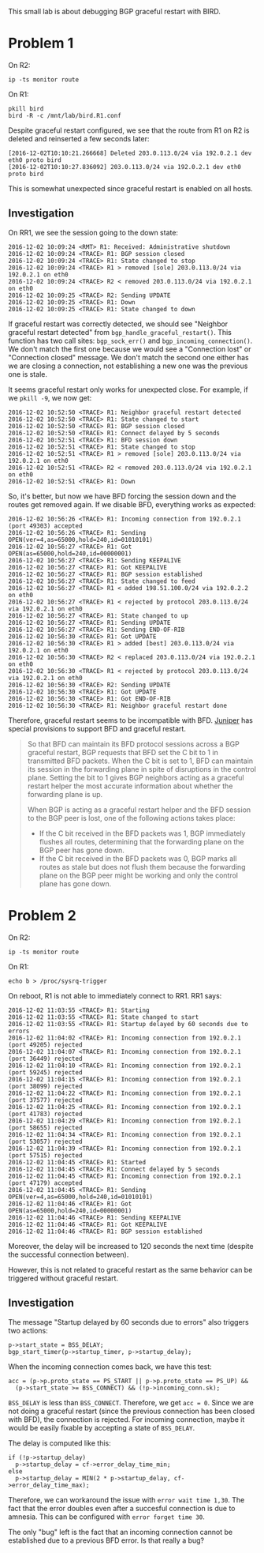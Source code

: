 This small lab is about debugging BGP graceful restart with BIRD.

# Problem 1

On R2:

    ip -ts monitor route

On R1:

    pkill bird
    bird -R -c /mnt/lab/bird.R1.conf

Despite graceful restart configured, we see that the route from R1 on
R2 is deleted and reinserted a few seconds later:

    [2016-12-02T10:10:21.266668] Deleted 203.0.113.0/24 via 192.0.2.1 dev eth0 proto bird
    [2016-12-02T10:10:27.836092] 203.0.113.0/24 via 192.0.2.1 dev eth0 proto bird

This is somewhat unexpected since graceful restart is enabled on all hosts.

## Investigation

On RR1, we see the session going to the down state:

    2016-12-02 10:09:24 <RMT> R1: Received: Administrative shutdown
    2016-12-02 10:09:24 <TRACE> R1: BGP session closed
    2016-12-02 10:09:24 <TRACE> R1: State changed to stop
    2016-12-02 10:09:24 <TRACE> R1 > removed [sole] 203.0.113.0/24 via 192.0.2.1 on eth0
    2016-12-02 10:09:24 <TRACE> R2 < removed 203.0.113.0/24 via 192.0.2.1 on eth0
    2016-12-02 10:09:25 <TRACE> R2: Sending UPDATE
    2016-12-02 10:09:25 <TRACE> R1: Down
    2016-12-02 10:09:25 <TRACE> R1: State changed to down

If graceful restart was correctly detected, we should see "Neighbor
graceful restart detected" from `bgp_handle_graceful_restart()`. This
function has two call sites: `bgp_sock_err()` and
`bgp_incoming_connection()`. We don't match the first one because we
would see a "Connection lost" or "Connection closed" message. We don't
match the second one either has we are closing a connection, not
establishing a new one was the previous one is stale.

It seems graceful restart only works for unexpected close. For
example, if we `pkill -9`, we now get:

    2016-12-02 10:52:50 <TRACE> R1: Neighbor graceful restart detected
    2016-12-02 10:52:50 <TRACE> R1: State changed to start
    2016-12-02 10:52:50 <TRACE> R1: BGP session closed
    2016-12-02 10:52:50 <TRACE> R1: Connect delayed by 5 seconds
    2016-12-02 10:52:51 <TRACE> R1: BFD session down
    2016-12-02 10:52:51 <TRACE> R1: State changed to stop
    2016-12-02 10:52:51 <TRACE> R1 > removed [sole] 203.0.113.0/24 via 192.0.2.1 on eth0
    2016-12-02 10:52:51 <TRACE> R2 < removed 203.0.113.0/24 via 192.0.2.1 on eth0
    2016-12-02 10:52:51 <TRACE> R1: Down
    
So, it's better, but now we have BFD forcing the session down and the
routes get removed again. If we disable BFD, everything works as
expected:

    2016-12-02 10:56:26 <TRACE> R1: Incoming connection from 192.0.2.1 (port 49303) accepted
    2016-12-02 10:56:26 <TRACE> R1: Sending OPEN(ver=4,as=65000,hold=240,id=01010101)
    2016-12-02 10:56:27 <TRACE> R1: Got OPEN(as=65000,hold=240,id=00000001)
    2016-12-02 10:56:27 <TRACE> R1: Sending KEEPALIVE
    2016-12-02 10:56:27 <TRACE> R1: Got KEEPALIVE
    2016-12-02 10:56:27 <TRACE> R1: BGP session established
    2016-12-02 10:56:27 <TRACE> R1: State changed to feed
    2016-12-02 10:56:27 <TRACE> R1 < added 198.51.100.0/24 via 192.0.2.2 on eth0
    2016-12-02 10:56:27 <TRACE> R1 < rejected by protocol 203.0.113.0/24 via 192.0.2.1 on eth0
    2016-12-02 10:56:27 <TRACE> R1: State changed to up
    2016-12-02 10:56:27 <TRACE> R1: Sending UPDATE
    2016-12-02 10:56:27 <TRACE> R1: Sending END-OF-RIB
    2016-12-02 10:56:30 <TRACE> R1: Got UPDATE
    2016-12-02 10:56:30 <TRACE> R1 > added [best] 203.0.113.0/24 via 192.0.2.1 on eth0
    2016-12-02 10:56:30 <TRACE> R2 < replaced 203.0.113.0/24 via 192.0.2.1 on eth0
    2016-12-02 10:56:30 <TRACE> R1 < rejected by protocol 203.0.113.0/24 via 192.0.2.1 on eth0
    2016-12-02 10:56:30 <TRACE> R2: Sending UPDATE
    2016-12-02 10:56:30 <TRACE> R1: Got UPDATE
    2016-12-02 10:56:30 <TRACE> R1: Got END-OF-RIB
    2016-12-02 10:56:30 <TRACE> R1: Neighbor graceful restart done

Therefore, graceful restart seems to be incompatible with
BFD. [Juniper][1] has special provisions to support BFD and graceful
restart.

> So that BFD can maintain its BFD protocol sessions across a BGP
> graceful restart, BGP requests that BFD set the C bit to 1 in
> transmitted BFD packets. When the C bit is set to 1, BFD can
> maintain its session in the forwarding plane in spite of disruptions
> in the control plane. Setting the bit to 1 gives BGP neighbors
> acting as a graceful restart helper the most accurate information
> about whether the forwarding plane is up.
>
> When BGP is acting as a graceful restart helper and the BFD session
> to the BGP peer is lost, one of the following actions takes place:
>  - If the C bit received in the BFD packets was 1, BGP immediately
>    flushes all routes, determining that the forwarding plane on the
>    BGP peer has gone down.
>  - If the C bit received in the BFD packets was 0, BGP marks all
>    routes as stale but does not flush them because the forwarding
>    plane on the BGP peer might be working and only the control plane
>    has gone down.

[1]: https://www.juniper.net/techpubs/en_US/junose10.3/information-products/topic-collections/swconfig-bgp-mpls/id-44002.html

# Problem 2

On R2:

    ip -ts monitor route

On R1:

    echo b > /proc/sysrq-trigger

On reboot, R1 is not able to immediately connect to RR1. RR1 says:

    2016-12-02 11:03:55 <TRACE> R1: Starting
    2016-12-02 11:03:55 <TRACE> R1: State changed to start
    2016-12-02 11:03:55 <TRACE> R1: Startup delayed by 60 seconds due to errors
    2016-12-02 11:04:02 <TRACE> R1: Incoming connection from 192.0.2.1 (port 49205) rejected
    2016-12-02 11:04:07 <TRACE> R1: Incoming connection from 192.0.2.1 (port 36449) rejected
    2016-12-02 11:04:10 <TRACE> R1: Incoming connection from 192.0.2.1 (port 59245) rejected
    2016-12-02 11:04:15 <TRACE> R1: Incoming connection from 192.0.2.1 (port 38099) rejected
    2016-12-02 11:04:22 <TRACE> R1: Incoming connection from 192.0.2.1 (port 37577) rejected
    2016-12-02 11:04:25 <TRACE> R1: Incoming connection from 192.0.2.1 (port 41783) rejected
    2016-12-02 11:04:29 <TRACE> R1: Incoming connection from 192.0.2.1 (port 58655) rejected
    2016-12-02 11:04:34 <TRACE> R1: Incoming connection from 192.0.2.1 (port 53057) rejected
    2016-12-02 11:04:39 <TRACE> R1: Incoming connection from 192.0.2.1 (port 57515) rejected
    2016-12-02 11:04:45 <TRACE> R1: Started
    2016-12-02 11:04:45 <TRACE> R1: Connect delayed by 5 seconds
    2016-12-02 11:04:45 <TRACE> R1: Incoming connection from 192.0.2.1 (port 47179) accepted
    2016-12-02 11:04:45 <TRACE> R1: Sending OPEN(ver=4,as=65000,hold=240,id=01010101)
    2016-12-02 11:04:46 <TRACE> R1: Got OPEN(as=65000,hold=240,id=00000001)
    2016-12-02 11:04:46 <TRACE> R1: Sending KEEPALIVE
    2016-12-02 11:04:46 <TRACE> R1: Got KEEPALIVE
    2016-12-02 11:04:46 <TRACE> R1: BGP session established

Moreover, the delay will be increased to 120 seconds the next time
(despite the successful connection between).

However, this is not related to graceful restart as the same behavior
can be triggered without graceful restart.

## Investigation

The message "Startup delayed by 60 seconds due to errors" also
triggers two actions:

    p->start_state = BSS_DELAY;
    bgp_start_timer(p->startup_timer, p->startup_delay);

When the incoming connection comes back, we have this test:

    acc = (p->p.proto_state == PS_START || p->p.proto_state == PS_UP) &&
      (p->start_state >= BSS_CONNECT) && (!p->incoming_conn.sk);

`BSS_DELAY` is less than `BSS_CONNECT`. Therefore, we get `acc = 0`.
Since we are not doing a graceful restart (since the previous
connection has been closed with BFD), the connection is rejected. For
incoming connection, maybe it would be easily fixable by accepting a
state of `BSS_DELAY`.

The delay is computed like this:

    if (!p->startup_delay)
      p->startup_delay = cf->error_delay_time_min;
    else
      p->startup_delay = MIN(2 * p->startup_delay, cf->error_delay_time_max);

Therefore, we can workaround the issue with `error wait time
1,30`. The fact that the error doubles even after a succesful
connection is due to amnesia. This can be configured with `error
forget time 30`.

The only "bug" left is the fact that an incoming connection cannot be
established due to a previous BFD error. Is that really a bug?
